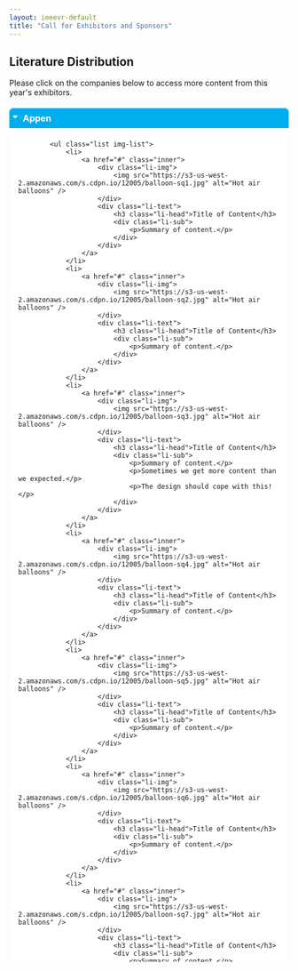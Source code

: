 ```yaml
---
layout: ieeevr-default
title: "Call for Exhibitors and Sponsors"
---
```


<style>
    <style>* {
        box-sizing: border-box;
    }

    .exhibitors-center {
        margin: auto;
        width: 90%;
    }

    .exhibitors-row {
        display: flex;
        background-color: #00aeef;
        border-radius: 10px;
        padding: 10px;
    }

    .exhibitors-column {
        flex: 50%;
        padding: 20px;
        position: relative;
    }

    .styled-table {
        border-collapse: collapse;
        margin: 25px 0;
        font-size: 0.8em;
        font-family: sans-serif;
        /*min-width: 400px;*/
        box-shadow: 0 0 20px rgba(0, 0, 0, 0.15);
        display: table;
    }

    .styled-table thead tr {
        background-color: #00aeef;
        color: #ffffff;
        text-align: left;
    }

    .styled-table th,
    .styled-table td {
        padding: 12px 15px;
    }

    .styled-table tbody tr {
        border-bottom: 1px solid #dddddd;
    }

    .styled-table tbody tr:nth-of-type(even) {
        background-color: #f3f3f3;
    }

    .styled-table tbody tr:last-of-type {
        border-bottom: 2px solid #00aeef;
    }

    .styled-table tbody tr.active-row {
        font-weight: bold;
        color: #00aeef;
    }

    /* Collapsible */
    input[type='checkbox'] {
        display: none;
    }

    .wrap-collabsible {
        margin: 1.2rem 0;
    }

    .lbl-toggle {
        display: block;
        font-weight: bold;
        /* font-family: monospace; */
        font-size: 1rem;
        text-align: left;
        padding: 0.5rem;
        color: #ffffff;
        background: #00aeef;
        cursor: pointer;
        border-radius: 7px;
        transition: all 0.25s ease-out;
    }

    .lbl-toggle:hover {
        color: #FFF;
    }

    .lbl-toggle::before {
        content: ' ';
        display: inline-block;
        border-top: 5px solid transparent;
        border-bottom: 5px solid transparent;
        border-left: 5px solid currentColor;
        vertical-align: middle;
        margin-right: .7rem;
        transform: translateY(-2px);
        transition: transform .2s ease-out;
    }

    .toggle:checked+.lbl-toggle::before {
        transform: rotate(90deg) translateX(-3px);
    }

    .collapsible-content {
        max-height: 0px;
        overflow: hidden;
        transition: max-height .25s ease-in-out;
    }

    .toggle:checked+.lbl-toggle+.collapsible-content {
        max-height: 1500px;
    }

    .toggle:checked+.lbl-toggle {
        border-bottom-right-radius: 0;
        border-bottom-left-radius: 0;
    }

    .collapsible-content .content-inner {
        background: white;
        /* rgba(0, 105, 255, .2);*/
        border-bottom: 1px solid rgba(0, 105, 255, .45);
        border-bottom-left-radius: 7px;
        border-bottom-right-radius: 7px;
        padding: .5rem 1rem;
    }

    .collapsible-content p {
        margin-bottom: 0;
    }

    /* THUMBNAILS*/
    .list {
        max-width: 1400px;
        margin: 20px auto;
    }

    .img-list a {
        text-decoration: none;
    }

    .li-sub p {
        margin: 0;
    }

    .list li {
        border-bottom: 1px solid #ccc;
        display: table;
        border-collapse: collapse;
        width: 100%;
    }

    .inner {
        display: table-row;
        overflow: hidden;
    }

    .li-img {
        display: table-cell;
        vertical-align: middle;
        width: 30%;
        padding-right: 1em;
    }

    .li-img img {
        display: block;
        width: 100%;
        height: auto;

    }

    .li-text {
        display: table-cell;
        vertical-align: middle;
        width: 70%;
    }

    .li-head {
        margin: 10px 0 0 0;
    }

    .li-sub {
        margin: 0;
    }

    @media all and (min-width: 45em) {
        .list li {
            float: left;
            width: 50%;
        }
    }

    @media all and (min-width: 75em) {
        .list li {
            width: 33.33333%;
        }
    }

    /* for flexbox */
    @supports(display: flex) {
        .list {
            display: flex;
            flex-wrap: wrap;
        }

        .li-img,
        .li-text,
        .list li {
            display: block;
            float: none;
        }

        .li-img {
            align-self: center;
            /* to match the middle alignment of the original */
        }

        .inner {
            display: flex;
        }
    }

    /* for grid */
    @supports(display: grid) {
        .list {
            display: grid;
            grid-template-columns: repeat(auto-fill, minmax(400px, 1fr));
        }

        .list li {
            width: auto;
            /* this overrides the media queries */
        }
    }

</style>

<h2>Literature Distribution</h2>
<p>Please click on the companies below to access more content from this year's exhibitors.</p>


<div class="wrap-collabsible"> <input id="collapsible1" class="toggle" type="checkbox" checked> <label for="collapsible1" class="lbl-toggle">Appen</label>
    <div class="collapsible-content">
        <div class="content-inner">


            <ul class="list img-list">
                <li>
                    <a href="#" class="inner">
                        <div class="li-img">
                            <img src="https://s3-us-west-2.amazonaws.com/s.cdpn.io/12005/balloon-sq1.jpg" alt="Hot air balloons" />
                        </div>
                        <div class="li-text">
                            <h3 class="li-head">Title of Content</h3>
                            <div class="li-sub">
                                <p>Summary of content.</p>
                            </div>
                        </div>
                    </a>
                </li>
                <li>
                    <a href="#" class="inner">
                        <div class="li-img">
                            <img src="https://s3-us-west-2.amazonaws.com/s.cdpn.io/12005/balloon-sq2.jpg" alt="Hot air balloons" />
                        </div>
                        <div class="li-text">
                            <h3 class="li-head">Title of Content</h3>
                            <div class="li-sub">
                                <p>Summary of content.</p>
                            </div>
                        </div>
                    </a>
                </li>
                <li>
                    <a href="#" class="inner">
                        <div class="li-img">
                            <img src="https://s3-us-west-2.amazonaws.com/s.cdpn.io/12005/balloon-sq3.jpg" alt="Hot air balloons" />
                        </div>
                        <div class="li-text">
                            <h3 class="li-head">Title of Content</h3>
                            <div class="li-sub">
                                <p>Summary of content.</p>
                                <p>Sometimes we get more content than we expected.</p>
                                <p>The design should cope with this!</p>
                            </div>
                        </div>
                    </a>
                </li>
                <li>
                    <a href="#" class="inner">
                        <div class="li-img">
                            <img src="https://s3-us-west-2.amazonaws.com/s.cdpn.io/12005/balloon-sq4.jpg" alt="Hot air balloons" />
                        </div>
                        <div class="li-text">
                            <h3 class="li-head">Title of Content</h3>
                            <div class="li-sub">
                                <p>Summary of content.</p>
                            </div>
                        </div>
                    </a>
                </li>
                <li>
                    <a href="#" class="inner">
                        <div class="li-img">
                            <img src="https://s3-us-west-2.amazonaws.com/s.cdpn.io/12005/balloon-sq5.jpg" alt="Hot air balloons" />
                        </div>
                        <div class="li-text">
                            <h3 class="li-head">Title of Content</h3>
                            <div class="li-sub">
                                <p>Summary of content.</p>
                            </div>
                        </div>
                    </a>
                </li>
                <li>
                    <a href="#" class="inner">
                        <div class="li-img">
                            <img src="https://s3-us-west-2.amazonaws.com/s.cdpn.io/12005/balloon-sq6.jpg" alt="Hot air balloons" />
                        </div>
                        <div class="li-text">
                            <h3 class="li-head">Title of Content</h3>
                            <div class="li-sub">
                                <p>Summary of content.</p>
                            </div>
                        </div>
                    </a>
                </li>
                <li>
                    <a href="#" class="inner">
                        <div class="li-img">
                            <img src="https://s3-us-west-2.amazonaws.com/s.cdpn.io/12005/balloon-sq7.jpg" alt="Hot air balloons" />
                        </div>
                        <div class="li-text">
                            <h3 class="li-head">Title of Content</h3>
                            <div class="li-sub">
                                <p>Summary of content.</p>
                            </div>
                        </div>
                    </a>
                </li>
                <li>
                    <a href="#" class="inner">
                        <div class="li-img">
                            <img src="https://s3-us-west-2.amazonaws.com/s.cdpn.io/12005/balloon-sq8.jpg" alt="Hot air balloons" />
                        </div>
                        <div class="li-text">
                            <h3 class="li-head">Title of Content</h3>
                            <div class="li-sub">
                                <p>Summary of content.</p>
                            </div>
                        </div>
                    </a>
                </li>
                <li>
                    <a href="#" class="inner">
                        <div class="li-img">
                            <img src="https://s3-us-west-2.amazonaws.com/s.cdpn.io/12005/balloon-sq9.jpg" alt="Hot air balloons" />
                        </div>
                        <div class="li-text">
                            <h3 class="li-head">Title of Content</h3>
                            <div class="li-sub">
                                <p>Summary of content.</p>
                            </div>
                        </div>
                    </a>
                </li>
                <li>
                    <a href="#" class="inner">
                        <div class="li-img">
                            <img src="https://s3-us-west-2.amazonaws.com/s.cdpn.io/12005/balloon-sq10.jpg" alt="Hot air balloons" />
                        </div>
                        <div class="li-text">
                            <h3 class="li-head">Title of Content</h3>
                            <div class="li-sub">
                                <p>Summary of content.</p>
                            </div>
                        </div>
                    </a>
                </li>
                <li>
                    <a href="#" class="inner">
                        <div class="li-img">
                            <img src="https://s3-us-west-2.amazonaws.com/s.cdpn.io/12005/balloon-sq11.jpg" alt="Hot air balloons" />
                        </div>
                        <div class="li-text">
                            <h3 class="li-head">Title of Content</h3>
                            <div class="li-sub">
                                <p>Summary of content.</p>
                            </div>
                        </div>
                    </a>
                </li>
                <li>
                    <a href="#" class="inner">
                        <div class="li-img">
                            <img src="https://s3-us-west-2.amazonaws.com/s.cdpn.io/12005/balloon-sq12.jpg" alt="Hot air balloons" />
                        </div>
                        <div class="li-text">
                            <h3 class="li-head">Title of Content</h3>
                            <div class="li-sub">
                                <p>Summary of content.</p>
                            </div>
                        </div>
                    </a>
                </li>
                <li>
                    <a href="#" class="inner">
                        <div class="li-img">
                            <img src="https://s3-us-west-2.amazonaws.com/s.cdpn.io/12005/balloon-sq13.jpg" alt="Hot air balloons" />
                        </div>
                        <div class="li-text">
                            <h3 class="li-head">Title of Content</h3>
                            <div class="li-sub">
                                <p>Summary of content.</p>
                            </div>
                        </div>
                    </a>
                </li>
            </ul>


        </div>
    </div>
</div>
